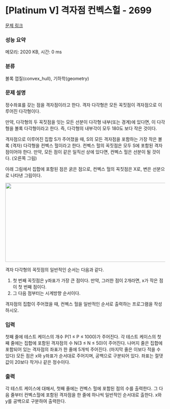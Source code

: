 # [Platinum V] 격자점 컨벡스헐 - 2699 

[문제 링크](https://www.acmicpc.net/problem/2699) 

### 성능 요약

메모리: 2020 KB, 시간: 0 ms

### 분류

볼록 껍질(convex_hull), 기하학(geometry)

### 문제 설명

<p>정수좌표를 갖는 점을 격자점이라고 한다. 격자 다각형은 모든 꼭짓점이 격자점으로 이루어진 다각형이다.</p>

<p>만약, 다각형의 두 꼭짓점을 잇는 모든 선분이 다각형 내부(또는 경계)에 있다면, 이 다각형을 볼록 다각형이라고 한다. 즉, 다각형의 내부각이 모두 180도 보다 작은 것이다.</p>

<p>격자점으로 이루어진 집합 S가 주어졌을 때, S의 모든 격자점을 포함하는 가장 작은 볼록 (격자) 다각형을 컨벡스 헐이라고 한다. 컨벡스 헐의 꼭짓점은 모두 S에 포함된 격자점이어야 한다. 만약, 모든 점이 같은 일직선 상에 있다면, 컨벡스 헐은 선분이 될 것이다. (오른쪽 그림)</p>

<p>아래 그림에서 집합에 포함된 점은 굵은 점으로, 컨벡스 헐의 꼭짓점은 X로, 변은 선분으로 나타낸 그림이다.</p>

<p style="text-align: center;"><img alt="" src="https://onlinejudgeimages.s3-ap-northeast-1.amazonaws.com/upload/images/latice.png" style="height:249px; width:584px"></p>

<p>격자 다각형의 꼭짓점의 일반적인 순서는 다음과 같다.</p>

<ol>
	<li>첫 번째 꼭짓점은 y좌표가 가장 큰 점이다. 만약, 그러한 점이 2개라면, x가 작은 점이 첫 번째 점이다.</li>
	<li>그 다음 점부터는 시계방향 순서이다.</li>
</ol>

<p>격자점의 집합이 주어졌을 때, 컨벡스 헐을 일반적인 순서로 출력하는 프로그램을 작성하시오.</p>

### 입력 

 <p>첫째 줄에 테스트 케이스의 개수 P(1 ≤ P ≤ 1000)가 주어진다. 각 테스트 케이스의 첫째 줄에는 집합에 포함된 격자점의 수 N(3 ≤ N ≤ 50)이 주어진다. 나머지 줄은 집합에 포함되어 있는 격자점의 좌표가 한 줄에 5개씩 주어진다. (마지막 줄은 이보다 적을 수 있다) 모든 점은 x와 y좌표가 순서대로 주어지며, 공백으로 구분되어 있다. 좌표는 절댓값이 20보다 작거나 같은 정수이다.</p>

### 출력 

 <p>각 테스트 케이스에 대해서, 첫째 줄에는 컨벡스 헐에 포함된 점의 수를 출력한다. 그 다음 줄부터 컨벡스헐에 포함된 격자점을 한 줄에 하나씩 일반적인 순서대로 출한다. x와 y를 공백으로 구분하여 출력한다.</p>

